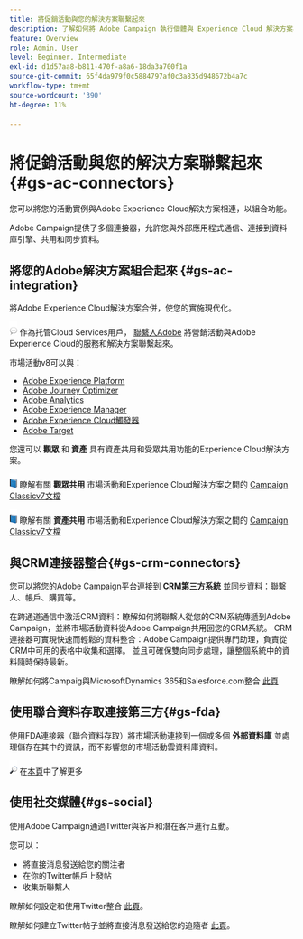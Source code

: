 ```yaml
---
title: 將促銷活動與您的解決方案聯繫起來
description: 了解如何將 Adobe Campaign 執行個體與 Experience Cloud 解決方案相連接。
feature: Overview
role: Admin, User
level: Beginner, Intermediate
exl-id: d1d57aa8-b811-470f-a8a6-18da3a700f1a
source-git-commit: 65f4da979f0c5884797af0c3a835d948672b4a7c
workflow-type: tm+mt
source-wordcount: '390'
ht-degree: 11%

---
```


# 將促銷活動與您的解決方案聯繫起來{#gs-ac-connectors}

您可以將您的活動實例與Adobe Experience Cloud解決方案相連，以組合功能。

Adobe Campaign提供了多個連接器，允許您與外部應用程式通信、連接到資料庫引擎、共用和同步資料。

## 將您的Adobe解決方案組合起來 {#gs-ac-integration}

將Adobe Experience Cloud解決方案合併，使您的實施現代化。

![](../assets/do-not-localize/speech.png)  作為托管Cloud Services用戶， [聯繫人Adobe](../start/campaign-faq.md#support) 將營銷活動與Adobe Experience Cloud的服務和解決方案聯繫起來。

市場活動v8可以與：

* [Adobe Experience Platform](../connect/ac-aep.md)
* [Adobe Journey Optimizer](../connect/ac-ajo.md)
* [Adobe Analytics](../connect/ac-aa.md)
* [Adobe Experience Manager](../connect/ac-aem.md)
* [Adobe Experience Cloud觸發器](../connect/ac-triggers.md)
* [Adobe Target](../connect/ac-at.md)

您還可以 **觀眾** 和 **資產** 具有資產共用和受眾共用功能的Experience Cloud解決方案。

![](../assets/do-not-localize/book.png) 瞭解有關 **觀眾共用** 市場活動和Experience Cloud解決方案之間的 [Campaign Classicv7文檔](https://experienceleague.adobe.com/docs/campaign-classic/using/integrating-with-adobe-experience-cloud/audience-sharing/sharing-audiences-with-adobe-experience-cloud.html#integrating-with-adobe-experience-cloud)

![](../assets/do-not-localize/book.png) 瞭解有關 **資產共用** 市場活動和Experience Cloud解決方案之間的 [Campaign Classicv7文檔](https://experienceleague.adobe.com/docs/campaign-classic/using/integrating-with-adobe-experience-cloud/asset-sharing/sharing-assets-with-adobe-experience-cloud.html#integrating-with-adobe-experience-cloud)

## 與CRM連接器整合{#gs-crm-connectors}

您可以將您的Adobe Campaign平台連接到 **CRM第三方系統** 並同步資料：聯繫人、帳戶、購買等。

在跨通道通信中激活CRM資料：瞭解如何將聯繫人從您的CRM系統傳遞到Adobe Campaign，並將市場活動資料從Adobe Campaign共用回您的CRM系統。
CRM連接器可實現快速而輕鬆的資料整合：Adobe Campaign提供專門助理，負責從CRM中可用的表格中收集和選擇。 並且可確保雙向同步處理，讓整個系統中的資料隨時保持最新。

瞭解如何將Campaig與MicrosoftDynamics 365和Salesforce.com整合 [此頁](crm.md)

## 使用聯合資料存取連接第三方{#gs-fda}

使用FDA連接器（聯合資料存取）將市場活動連接到一個或多個 **外部資料庫** 並處理儲存在其中的資訊，而不影響您的市場活動雲資料庫資料。

![](../assets/do-not-localize/glass.png) 在[本頁](fda.md)中了解更多

## 使用社交媒體{#gs-social}

使用Adobe Campaign通過Twitter與客戶和潛在客戶進行互動。

您可以：

* 將直接消息發送給您的關注者
* 在你的Twitter帳戶上發帖
* 收集新聯繫人

瞭解如何設定和使用Twitter整合 [此頁](../connect/ac-tw.md)。

瞭解如何建立Twitter帖子並將直接消息發送給您的追隨者 [此頁](../send/twitter.md)。
